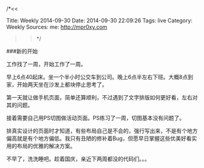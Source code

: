 /*<<

 Title: Weekly 2014-09-30
 Date: 2014-09-30 22:09:26
 Tags: live
 Category: Weekly
 Sources:
   me: http://mpr0xy.com
>>*/


###新的开始

工作找了一周，开始工作了一周。

早上6点40起床。坐一个半小时公交车到公司。晚上6点半左右下班。大概8点到家，开始两天坐在沙发上都块停止思考了。

第一天就让做手机页面，简单还算顺利，不过遇到了文字排版如何更好看，左右对其的问题。

接着需要自己用PS切图做活动页面。PS练习了一周，切图基本没有问题了。

排真实设计的页面时才知道，有些布局自己是不会的，强行写出来，不是有个地方偏高就是有个地方偏低。我只有丑陋的修补着Bug，但愿早日掌握这些优美好看实用的布局的优雅的解决方案。

不早了，洗洗睡吧。趁着国庆，亲近下两周都没的代码们。。。





